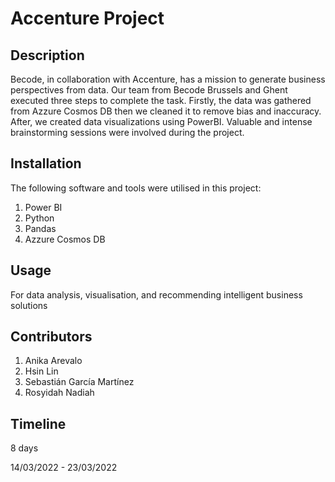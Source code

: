 # Accenture Project



## Description

Becode, in collaboration with Accenture, has a mission to generate business perspectives from data. Our team from Becode Brussels and Ghent executed three steps to complete the task. Firstly, the data was gathered from Azzure Cosmos DB then we cleaned it to remove bias and inaccuracy. After, we created data visualizations using PowerBI. Valuable and intense brainstorming sessions were involved during the project.

## Installation

The following software and tools were utilised in this project:

1. Power BI
2. Python
3. Pandas
4. Azzure Cosmos DB

## Usage 

For data analysis, visualisation, and recommending intelligent business solutions

## Contributors

1. Anika Arevalo
2. Hsin Lin
3. Sebastián García Martínez
4. Rosyidah Nadiah

## Timeline

8 days 

14/03/2022 - 23/03/2022

